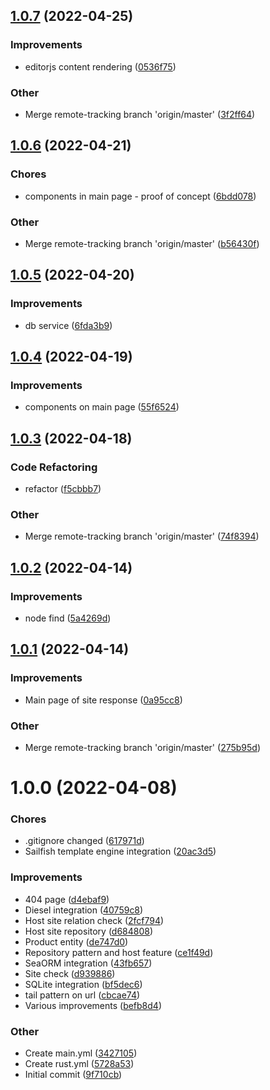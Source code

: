 ## [1.0.7](https://github.com/averichev/veruna/compare/v1.0.6...v1.0.7) (2022-04-25)

### Improvements

- editorjs content rendering ([0536f75](https://github.com/averichev/veruna/commit/0536f75af8539f25075d1470f89ff7950f022de5))

### Other

- Merge remote-tracking branch 'origin/master' ([3f2ff64](https://github.com/averichev/veruna/commit/3f2ff6471077c5f32bca0fb19dd6918f4ae702f5))

## [1.0.6](https://github.com/averichev/veruna/compare/v1.0.5...v1.0.6) (2022-04-21)

### Chores

- components in main page - proof of concept ([6bdd078](https://github.com/averichev/veruna/commit/6bdd0789213f435893fc7cd254d4b97541c2efb1))

### Other

- Merge remote-tracking branch 'origin/master' ([b56430f](https://github.com/averichev/veruna/commit/b56430f9b45cfc2932f11f82bb28ba7585821eb7))

## [1.0.5](https://github.com/averichev/veruna/compare/v1.0.4...v1.0.5) (2022-04-20)

### Improvements

- db service ([6fda3b9](https://github.com/averichev/veruna/commit/6fda3b919f8afee45961def8649d70f136b66c10))

## [1.0.4](https://github.com/averichev/veruna/compare/v1.0.3...v1.0.4) (2022-04-19)

### Improvements

- components on main page ([55f6524](https://github.com/averichev/veruna/commit/55f6524ef078ff80eb07e1e5b013b76f95bc6222))

## [1.0.3](https://github.com/averichev/veruna/compare/v1.0.2...v1.0.3) (2022-04-18)

### Code Refactoring

- refactor ([f5cbbb7](https://github.com/averichev/veruna/commit/f5cbbb7bcce56bacce7401272118d6511479a674))

### Other

- Merge remote-tracking branch 'origin/master' ([74f8394](https://github.com/averichev/veruna/commit/74f8394eec40ee707464843a77935b81a5d5aabd))

## [1.0.2](https://github.com/averichev/veruna/compare/v1.0.1...v1.0.2) (2022-04-14)

### Improvements

- node find ([5a4269d](https://github.com/averichev/veruna/commit/5a4269da651043d0ac9552ad8bd14af9a82621df))

## [1.0.1](https://github.com/averichev/veruna/compare/v1.0.0...v1.0.1) (2022-04-14)

### Improvements

- Main page of site response ([0a95cc8](https://github.com/averichev/veruna/commit/0a95cc8380575ddc996a85928f39b4683ef1acf7))

### Other

- Merge remote-tracking branch 'origin/master' ([275b95d](https://github.com/averichev/veruna/commit/275b95d1f884d6a39f8fb6eec925dbf4fb169fd0))

# 1.0.0 (2022-04-08)

### Chores

- .gitignore changed ([617971d](https://github.com/averichev/veruna/commit/617971db080ad077847ab3745d2e8984d0ed2ef6))
- Sailfish template engine integration ([20ac3d5](https://github.com/averichev/veruna/commit/20ac3d5a75b407de9557d5ca6db7fc15ccdb01b9))

### Improvements

- 404 page ([d4ebaf9](https://github.com/averichev/veruna/commit/d4ebaf9f086c6ca46e9a2c4c8a25e7c55b3e173f))
- Diesel integration ([40759c8](https://github.com/averichev/veruna/commit/40759c8801f64435fc2fb00aa7b4ee8e27550a29))
- Host site relation check ([2fcf794](https://github.com/averichev/veruna/commit/2fcf794d453002ab39079d6aa966b0aa24a1b700))
- Host site repository ([d684808](https://github.com/averichev/veruna/commit/d684808f506d26e383331c8002ae23acd553591e))
- Product entity ([de747d0](https://github.com/averichev/veruna/commit/de747d02c2ed3a18f4d0f573619d2d33c51e3c42))
- Repository pattern and host feature ([ce1f49d](https://github.com/averichev/veruna/commit/ce1f49d8146b49bd6c543afd843a48f8d5c74757))
- SeaORM integration ([43fb657](https://github.com/averichev/veruna/commit/43fb6570549cbaea1b72ab5378becf916e894d5a))
- Site check ([d939886](https://github.com/averichev/veruna/commit/d9398867bb0c4e4b94a85e1b90f97b37b0bd8886))
- SQLite integration ([bf5dec6](https://github.com/averichev/veruna/commit/bf5dec650b5c3339256e5610ed3632649b60b798))
- tail pattern on url ([cbcae74](https://github.com/averichev/veruna/commit/cbcae74cd99dbe07c5d13de546ebaf71661c62d4))
- Various improvements ([befb8d4](https://github.com/averichev/veruna/commit/befb8d489acc1d8ef0fe74fde49d8186f6830792))

### Other

- Create main.yml ([3427105](https://github.com/averichev/veruna/commit/3427105c922c511700752883dd0905b0cb745874))
- Create rust.yml ([5728a53](https://github.com/averichev/veruna/commit/5728a53da9710f43582f548ddb877fa94da7c9f8))
- Initial commit ([9f710cb](https://github.com/averichev/veruna/commit/9f710cb001be53441f68007780b8064ce9b57971))
